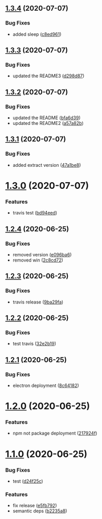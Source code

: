 ## [1.3.4](https://github.com/jamilomar/ui-electron-app/compare/v1.3.3...v1.3.4) (2020-07-07)


### Bug Fixes

* added sleep ([c8ed961](https://github.com/jamilomar/ui-electron-app/commit/c8ed961bb6ab43a952f4f68ba5815ac5b2de0497))

## [1.3.3](https://github.com/jamilomar/ui-electron-app/compare/v1.3.2...v1.3.3) (2020-07-07)


### Bug Fixes

* updated the README3 ([d298d87](https://github.com/jamilomar/ui-electron-app/commit/d298d87d4ce4c4801362aa1aecf96ba0f51e02bf))

## [1.3.2](https://github.com/jamilomar/ui-electron-app/compare/v1.3.1...v1.3.2) (2020-07-07)


### Bug Fixes

* updated the README ([bfa6d39](https://github.com/jamilomar/ui-electron-app/commit/bfa6d39fcb15fef3936f54dab9332670382233e6))
* updated the README2 ([a57a82b](https://github.com/jamilomar/ui-electron-app/commit/a57a82bc582f6c82a2b66a98f6976729eed4dcc3))

## [1.3.1](https://github.com/jamilomar/ui-electron-app/compare/v1.3.0...v1.3.1) (2020-07-07)


### Bug Fixes

* added extract version ([47a1be8](https://github.com/jamilomar/ui-electron-app/commit/47a1be809758e3ff20b7145c4fafd3aaf8f847e9))

# [1.3.0](https://github.com/jamilomar/ui-electron-app/compare/v1.2.4...v1.3.0) (2020-07-07)


### Features

* travis test ([bd94eed](https://github.com/jamilomar/ui-electron-app/commit/bd94eed11823e461c80d4ff8f9ed1394ba316bc0))

## [1.2.4](https://github.com/jamilomar/ui-electron-app/compare/v1.2.3...v1.2.4) (2020-06-25)


### Bug Fixes

* removed version ([e096ba6](https://github.com/jamilomar/ui-electron-app/commit/e096ba692d6a802278342993be78f3a74fa44863))
* removed win ([2c8cd72](https://github.com/jamilomar/ui-electron-app/commit/2c8cd727405ecd548d52012fc698f244b48454c0))

## [1.2.3](https://github.com/jamilomar/ui-electron-app/compare/v1.2.2...v1.2.3) (2020-06-25)


### Bug Fixes

* travis release ([9ba29fa](https://github.com/jamilomar/ui-electron-app/commit/9ba29fa61d332d5120fb4dae481897b28ca3209e))

## [1.2.2](https://github.com/jamilomar/ui-electron-app/compare/v1.2.1...v1.2.2) (2020-06-25)


### Bug Fixes

* test travis ([32e2b19](https://github.com/jamilomar/ui-electron-app/commit/32e2b19238e07b0993810c4ce970df592cd2c33d))

## [1.2.1](https://github.com/jamilomar/ui-electron-app/compare/v1.2.0...v1.2.1) (2020-06-25)


### Bug Fixes

* electron deployment ([8c64182](https://github.com/jamilomar/ui-electron-app/commit/8c64182efb3a3b0f2477ec23e6cb9f45989bfd62))

# [1.2.0](https://github.com/jamilomar/ui-electron-app/compare/v1.1.0...v1.2.0) (2020-06-25)


### Features

* npm not package deployment ([217924f](https://github.com/jamilomar/ui-electron-app/commit/217924f5f90a8587f63cf1b148ef8a45753ebc65))

# [1.1.0](https://github.com/jamilomar/ui-electron-app/compare/v1.0.2...v1.1.0) (2020-06-25)


### Bug Fixes

* test ([d24f25c](https://github.com/jamilomar/ui-electron-app/commit/d24f25c718a59cbbd1d743269ba1fbba841ead93))


### Features

* fix release ([e5fb792](https://github.com/jamilomar/ui-electron-app/commit/e5fb79205ae79482e9c5be55e21cfc6f1694753d))
* semantic deps ([b2235a8](https://github.com/jamilomar/ui-electron-app/commit/b2235a8a7c275e7961234a54947753d697f535ca))
